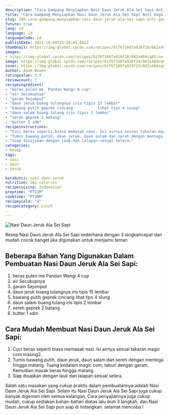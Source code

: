 ```yaml
---
description: "Cara Gampang Menyiapkan Nasi Daun Jeruk Ala Sei Sapi Anti Gagal"
title: "Cara Gampang Menyiapkan Nasi Daun Jeruk Ala Sei Sapi Anti Gagal"
slug: 289-cara-gampang-menyiapkan-nasi-daun-jeruk-ala-sei-sapi-anti-gagal
future: true
lang: id
language: id
languageCode: id
publishDate: 2021-10-09T22:58:01.681Z 
thumbnail: https://img-global.cpcdn.com/recipes/b1f671607a926f10/682x484cq65/nasi-daun-jeruk-ala-sei-sapi-foto-resep-utama.png
images:
- https://img-global.cpcdn.com/recipes/b1f671607a926f10/682x484cq65/nasi-daun-jeruk-ala-sei-sapi-foto-resep-utama.png
image: https://img-global.cpcdn.com/recipes/b1f671607a926f10/682x484cq65/nasi-daun-jeruk-ala-sei-sapi-foto-resep-utama.png
cover: https://img-global.cpcdn.com/recipes/b1f671607a926f10/682x484cq65/nasi-daun-jeruk-ala-sei-sapi-foto-resep-utama.png
author: Adam Bowen
ratingvalue: 3.9
reviewcount: 7
recipeingredient:
- "beras pulen me  Pandan Wangi 4 cup"
- "air Secukupnya"
- "garam Sejumput"
- "daun jeruk buang tulangnya iris tipis 15 lembar"
- "bawang putih geprek cincang           lihat tips 4 siung"
- "daun salam buang tulang iris tipis 2 lembar"
- "sereh geprek 2 batang"
- "butter 1 sdm"
recipeinstructions:
- "Cuci beras seperti biasa memasak nasi. Isi airnya sesuai takaran magic com masing2."
- "Tumis bawang putih, daun jeruk, daun salam dan sereh dengan mentega hingga matang. Tuang kedalam magic com, taburi dengan garam. Kemudian masak beras hingga matang."
- "Siap disajikan dengan lauk dan lalapan sesuai selera."
categories:
- Resep
tags:
- nasi
- daun
- jeruk

katakunci: nasi daun jeruk 
nutrition: 262 calories
recipecuisine: Indonesian
preptime: "PT13M"
cooktime: "PT36M"
recipeyield: "4"
recipecategory: Lunch
. 
---
```



![Nasi Daun Jeruk Ala Sei Sapi](https://img-global.cpcdn.com/recipes/b1f671607a926f10/682x484cq65/nasi-daun-jeruk-ala-sei-sapi-foto-resep-utama.png)

Resep Nasi Daun Jeruk Ala Sei Sapi  sederhana dengan 3 langkahcepat dan mudah cocok banget jika digunakan untuk menjamu teman

<!--inarticleads1-->

## Beberapa Bahan Yang Digunakan Dalam Pembuatan Nasi Daun Jeruk Ala Sei Sapi:

1. beras pulen me  Pandan Wangi 4 cup
1. air Secukupnya
1. garam Sejumput
1. daun jeruk buang tulangnya iris tipis 15 lembar
1. bawang putih geprek cincang           lihat tips 4 siung
1. daun salam buang tulang iris tipis 2 lembar
1. sereh geprek 2 batang
1. butter 1 sdm



<!--inarticleads2-->

## Cara Mudah Membuat Nasi Daun Jeruk Ala Sei Sapi:

1. Cuci beras seperti biasa memasak nasi. Isi airnya sesuai takaran magic com masing2.
1. Tumis bawang putih, daun jeruk, daun salam dan sereh dengan mentega hingga matang. Tuang kedalam magic com, taburi dengan garam. Kemudian masak beras hingga matang.
1. Siap disajikan dengan lauk dan lalapan sesuai selera.




Salah satu masakan yang cukup praktis dalam pembuatannya adalah  Nasi Daun Jeruk Ala Sei Sapi. Selain itu  Nasi Daun Jeruk Ala Sei Sapi  juga cukup banyak digemari oleh semua kalangan, Cara penyajiannya juga cukup mudah, cukup sediakan bahan-bahan diatas lalu ikuti 3 langkah, dan  Nasi Daun Jeruk Ala Sei Sapi  pun siap di hidangkan. selamat mencoba !
